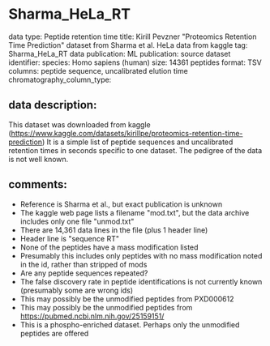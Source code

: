 # Sharma_HeLa_RT

data type: Peptide retention time
title: Kirill Pevzner "Proteomics Retention Time Prediction" dataset from Sharma et al. HeLa data from kaggle
tag: Sharma_HeLa_RT
data publication: <unknown>
ML publication: <unknown>
source dataset identifier: <unknown>
species: Homo sapiens (human)
size: 14361 peptides
format: TSV
columns: peptide sequence, uncalibrated elution time
chromatography_column_type: <unknown>

## data description:
This dataset was downloaded from kaggle (https://www.kaggle.com/datasets/kirillpe/proteomics-retention-time-prediction)
It is a simple list of peptide sequences and uncalibrated retention times in seconds specific to one dataset.
The pedigree of the data is not well known.

## comments:
- Reference is Sharma et al., but exact publication is unknown
- The kaggle web page lists a filename "mod.txt", but the data archive includes only one file "unmod.txt"
- There are 14,361 data lines in the file (plus 1 header line)
- Header line is "sequence	RT"
- None of the peptides have a mass modification listed
- Presumably this includes only peptides with no mass modification noted in the id, rather than stripped of mods
- Are any peptide sequences repeated?
- The false discovery rate in peptide identifications is not currently known (presumably some are wrong ids)
- This may possibly be the unmodified peptides from PXD000612
- This may possibly be the unmodified peptides from https://pubmed.ncbi.nlm.nih.gov/25159151/
- This is a phospho-enriched dataset. Perhaps only the unmodified peptides are offered










